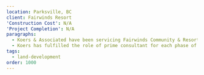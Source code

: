```yaml
---
location: Parksville, BC
client: Fairwinds Resort
'Construction Cost': N/A
'Project Completion': N/A
paragraphs:
  - Koers & Associated have been servicing Fairwinds Community & Resort continuously since 1987.  This master-planned mixed residential, commercial, marina, and 18 hole golf course development will at build-out contain 2,500 homes consisting of fee simple, bare land strata, and condominiums.
  - Koers has fulfilled the role of prime consultant for each phase of the extension of the Fairwinds roads and utilities, preparing detailed design drawing, co-ordinating the work of the other design team consultants, obtaining regulatory approvals and overseeing construction.
tags:
  - land-development
order: 1000
---
```

